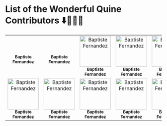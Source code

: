 # List of the Wonderful Quine Contributors ⬇️🚀👯‍♀️

<table>
    <tbody>
        <tr>
            <td align="center">
                <a href="https://github.com/fernandezbaptiste>
                    <br />
                    <sub><b>Baptiste Fernandez</b></sub>
                    <sub>I like pineapples</sub>
                    <sub>👯‍♀️</sub>
                    <p>This is a paragraph of text 0</p>
                </a> 
                <p>This is a paragraph of text.</p>
            </td>
            <td align="center">
                <a href="https://github.com/fernandezbaptiste">
                    <br />
                    <sub><b>Baptiste Fernandez</b></sub>
                </a> 
            </td>
            <td align="center">
                <a href="https://github.com/fernandezbaptiste">
                    <br />
                    <sub><b>Baptiste Fernandez</b></sub>
                </a> 
            </td>
            <td align="center">
                <a href="https://github.com/fernandezbaptiste">
                    <img src="https://avatars.githubusercontent.com/u/83458751?v=4" width="100px;" alt="Baptiste Fernandez"/>
                    <br />
                    <sub><b>Baptiste Fernandez</b></sub>
                </a> 
            </td>
            <td align="center">
                <a href="https://github.com/fernandezbaptiste">
                    <img src="https://avatars.githubusercontent.com/u/83458751?v=4" width="100px;" alt="Baptiste Fernandez"/>
                    <br />
                    <sub><b>Baptiste Fernandez</b></sub>
                </a> 
            </td>
            <td align="center">
                <a href="https://github.com/fernandezbaptiste">
                    <img src="https://avatars.githubusercontent.com/u/83458751?v=4" width="100px;" alt="Baptiste Fernandez"/>
                    <br />
                    <sub><b>Baptiste Fernandez</b></sub>
                </a> 
            </td>
            <td align="center">
                <a href="https://github.com/fernandezbaptiste">
                    <img src="https://avatars.githubusercontent.com/u/83458751?v=4" width="100px;" alt="Baptiste Fernandez"/>
                    <br />
                    <sub><b>Baptiste Fernandez</b></sub>
                </a> 
            </td>
            <td align="center">
                <a href="https://github.com/fernandezbaptiste">
                    <img src="https://avatars.githubusercontent.com/u/83458751?v=4" width="100px;" alt="Baptiste Fernandez"/>
                    <br />
                    <sub><b>Baptiste Fernandez</b></sub>
                </a> 
            </td>
            <td align="center">
                <a href="https://github.com/fernandezbaptiste">
                    <img src="https://avatars.githubusercontent.com/u/83458751?v=4" width="100px;" alt="Baptiste Fernandez"/>
                    <br />
                    <sub><b>Baptiste Fernandez</b></sub>
                </a> 
            </td>
        </tr> 
        <tr>
            <td align="center">
                <a href="https://github.com/fernandezbaptiste">
                    <img src="https://avatars.githubusercontent.com/u/83458751?v=4" width="100px;" alt="Baptiste Fernandez"/>
                    <br />
                    <sub><b>Baptiste Fernandez</b></sub>
                </a> 
            </td>
            <td align="center">
                <a href="https://github.com/fernandezbaptiste">
                    <img src="https://avatars.githubusercontent.com/u/83458751?v=4" width="100px;" alt="Baptiste Fernandez"/>
                    <br />
                    <sub><b>Baptiste Fernandez</b></sub>
                </a> 
            </td>
            <td align="center">
                <a href="https://github.com/fernandezbaptiste">
                    <img src="https://avatars.githubusercontent.com/u/83458751?v=4" width="100px;" alt="Baptiste Fernandez"/>
                    <br />
                    <sub><b>Baptiste Fernandez</b></sub>
                </a> 
            </td>
            <td align="center">
                <a href="https://github.com/fernandezbaptiste">
                    <img src="https://avatars.githubusercontent.com/u/83458751?v=4" width="100px;" alt="Baptiste Fernandez"/>
                    <br />
                    <sub><b>Baptiste Fernandez</b></sub>
                </a> 
            </td>
            <td align="center">
                <a href="https://github.com/fernandezbaptiste">
                    <img src="https://avatars.githubusercontent.com/u/83458751?v=4" width="100px;" alt="Baptiste Fernandez"/>
                    <br />
                    <sub><b>Baptiste Fernandez</b></sub>
                </a> 
            </td>
            <td align="center">
                <a href="https://github.com/fernandezbaptiste">
                    <img src="https://avatars.githubusercontent.com/u/83458751?v=4" width="100px;" alt="Baptiste Fernandez"/>
                    <br />
                    <sub><b>Baptiste Fernandez</b></sub>
                </a> 
            </td>
            <td align="center">
                <a href="https://github.com/fernandezbaptiste">
                    <img src="https://avatars.githubusercontent.com/u/83458751?v=4" width="100px;" alt="Baptiste Fernandez"/>
                    <br />
                    <sub><b>Baptiste Fernandez</b></sub>
                </a> 
            </td>
            <td align="center">
                <a href="https://github.com/fernandezbaptiste">
                    <img src="https://avatars.githubusercontent.com/u/83458751?v=4" width="100px;" alt="Baptiste Fernandez"/>
                    <br />
                    <sub><b>Baptiste Fernandez</b></sub>
                </a> 
            </td>
        </tr>
        
            
            
           
